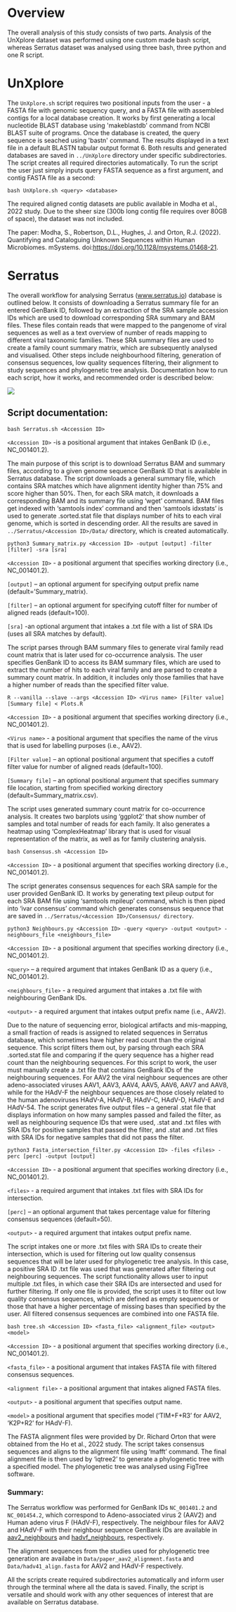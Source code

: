 # Overview
The overall analysis of this study consists of two parts. Analysis of the UnXplore dataset was performed using one custom made bash script, whereas Serratus dataset was analysed using three bash, three python and one R script. 

# UnXplore
The `UnXplore.sh` script requires two positional inputs from the user - a FASTA file with genomic sequency query, and a FASTA file with assembled contigs for a local database creation. It works by first generating a local nucleotide BLAST database using 'makeblastdb' command from NCBI BLAST suite of programs. Once the database is created, the query sequence is seached using 'bastn' command. The results displayed in a text file in a default BLASTN tabular output format 6. Both results and generated databases are saved in `../UnXplore` directory under specific subdirectories. The script creates all required directories automatically.
To run the script the user just simply inputs query FASTA sequence as a first argument, and contig FASTA file as a second:
```
bash UnXplore.sh <query> <database>
```
The required aligned contig datasets are public available in Modha et al., 2022 study. Due to the sheer size (300b long contig file requires over 80GB of space), the dataset was not included.

The paper: Modha, S., Robertson, D.L., Hughes, J. and Orton, R.J. (2022). Quantifying and Cataloguing Unknown Sequences within Human Microbiomes. mSystems. doi:https://doi.org/10.1128/msystems.01468-21.




# Serratus
The overall workflow for analysing Serratus (www.serratus.io) database is outlined below. It consists of downloading a Serratus summary file for an entered GenBank ID, followed by an extraction of the SRA sample accession IDs which are used to download corresponding SRA summary and BAM files. These files contain reads that were mapped to the pangenome of viral sequences as well as a text overview of number of reads mapping to different viral taxonomic families. These SRA summary files are used to create a family count summary matrix, which are subsequently analysed and visualised. Other steps include neighbourhood filtering, generation of consensus sequences, low quality sequences filtering, their alignment to study sequences and phylogenetic tree analysis. Documentation how to run each script, how it works, and recommended order is described below:

![](Plots/Masters_project.jpeg)

## Script documentation:
```
bash Serratus.sh <Accession ID>
```
`<Accession ID>` -is a positional argument that intakes GenBank ID (i.e., NC_001401.2).

The main purpose of this script is to download Serratus BAM and summary files, according to a given genome sequence GenBank ID that is available in Serratus database. The script downloads a general summary file, which contains SRA matches which have alignment identity higher than 75% and score higher than 50%. Then, for each SRA match, it downloads a corresponding BAM and its summary file using ‘wget’ command. BAM files get indexed with ‘samtools index’ command and then ‘samtools idxstats’ is used to generate .sorted.stat file that displays number of hits to each viral genome, which is sorted in descending order. All the results are saved in `../Serratus/<Accession ID>/Data/` directory, which is created automatically.


```
python3 Summary_matrix.py <Accession ID> -output [output] -filter [filter] -sra [sra]
```
`<Accession ID>` - a positional argument that specifies working directory (i.e., NC_001401.2).

`[output]` – an optional argument for specifying output prefix name (default=’Summary_matrix).

`[filter]` – an optional argument for specifying cutoff filter for number of aligned reads (default=100).

`[sra]` -an optional argument that intakes a .txt file with a list of SRA IDs (uses all SRA matches by default).


The script parses through BAM summary files to generate viral family read count matrix that is later used for co-occurrence analysis. The user specifies GenBank ID to access its BAM summary files, which are used to extract the number of hits to each viral family and are parsed to create a summary count matrix. In addition, it includes only those families that have a higher number of reads than the specified filter value.


```
R --vanilla --slave --args <Accession ID> <Virus name> [Filter value] [Summary file] < Plots.R
```
`<Accession ID>` - a positional argument that specifies working directory (i.e., NC_001401.2).

`<Virus name>` - a positional argument that specifies the name of the virus that is used for labelling purposes (i.e., AAV2).

`[Filter value]` – an optional positional argument that specifies a cutoff filter value for number of aligned reads (default=100).

`[Summary file]` – an optional positional argument that specifies summary file location, starting from specified working directory (default=Summary_matrix.csv).

The script uses generated summary count matrix for co-occurrence analysis. It creates two barplots using ‘ggplot2’ that show number of samples and total number of reads for each family. It also generates a heatmap using ‘ComplexHeatmap’ library that is used for visual representation of the matrix, as well as for family clustering analysis.


```
bash Consensus.sh <Accession ID>
```
`<Accession ID>` - a positional argument that specifies working directory (i.e., NC_001401.2).

The script generates consensus sequences for each SRA sample for the user provided GenBank ID. It works by generating text pileup output for each SRA BAM file using ‘samtools mpileup’ command, which is then piped into ‘ivar consensus’ command which generates consensus sequence that are saved in `../Serratus/<Accession ID>/Consensus/ directory`.


```
python3 Neighbours.py <Accession ID> -query <query> -output <output> -neighbours_file <neighbours_file>
```
`<Accession ID>` - a positional argument that specifies working directory (i.e., NC_001401.2).

`<query>` – a required argument that intakes GenBank ID as a query (i.e., NC_001401.2).

`<neighbours_file>` - a required argument that intakes a .txt file with neighbouring GenBank IDs.

`<output>` - a required argument that intakes output prefix name (i.e., AAV2).


Due to the nature of sequencing error, biological artifacts and mis-mapping, a small fraction of reads is assigned to related sequences in Serratus database, which sometimes have higher read count than the original sequence. This script filters them out, by parsing through each SRA .sorted.stat file and comparing if the query sequence has a higher read count than the neighbouring sequences. For this script to work, the user must manually create a .txt file that contains GenBank IDs of the neighbouring sequences. For AAV2 the viral neighbour sequences are other adeno-associated viruses AAV1, AAV3, AAV4, AAV5, AAV6, AAV7 and AAV8, while for the HAdV-F the neighbour sequences are those closely related to the human adenoviruses HAdV-A, HAdV-B, HAdV-C, HAdV-D, HAdV-E and HAdV-54. The script generates five output files – a general .stat file that displays information on how many samples passed and failed the filter, as well as neighbouring sequence IDs that were used, .stat and .txt files with SRA IDs for positive samples that passed the filter, and .stat and .txt files with SRA IDs for negative samples that did not pass the filter.


```
python3 Fasta_intersection_filter.py <Accession ID> -files <files> -perc [perc] -output [output]
```
`<Accession ID>` - a positional argument that specifies working directory (i.e., NC_001401.2).

`<files>` - a required argument that intakes .txt files with SRA IDs for intersection.

`[perc]` – an optional argument that takes percentage value for filtering consensus sequences (default=50).

`<output>` - a required argument that intakes output prefix name.


The script intakes one or more .txt files with SRA IDs to create their intersection, which is used for filtering out low quality consensus sequences that will be later used for phylogenetic tree analysis. In this case, a positive SRA ID .txt file was used that was generated after filtering out neighbouring sequences. The script functionality allows user to input multiple .txt files, in which case their SRA IDs are intersected and used for further filtering. If only one file is provided, the script uses it to filter out low quality consensus sequences, which are defined as empty sequences or those that have a higher percentage of missing bases than specified by the user. All filtered consensus sequences are combined into one FASTA file.


```
bash tree.sh <Accession ID> <fasta_file> <alignment_file> <output> <model>
```
`<Accession ID>` - a positional argument that specifies working directory (i.e., NC_001401.2).

`<fasta_file>` - a positional argument that intakes FASTA file with filtered consensus sequences.

`<alignment file>` - a positional argument that intakes aligned FASTA files.

`<output>` - a positional argument that specifies output name.

`<model>` a positional argument that specifies model (‘TIM+F+R3’ for AAV2, ‘K2P+R2’ for HAdV-F).

The FASTA alignment files were provided by Dr. Richard Orton that were obtained from the Ho et al., 2022 study. The script takes consensus sequences and aligns to the alignment file using ‘mafft’ command. The final alignment file is then used by ‘iqtree2’ to generate a phylogenetic tree with a specified model. The phylogenetic tree was analysed using FigTree software.

### Summary:
The Serratus workflow was performed for GenBank IDs `NC_001401.2` and `NC_001454.2`, which correspond to Adeno-associated virus 2 (AAV2) and Human adeno virus F (HAdV-F), respectively. The neighbour files for AAV2 and HAdV-F with their neighbour sequence GenBank IDs are available in [aav2_neighbours](Data/aav2_neighbours.txt) and [hadvf_neighbours](Data/havf_neighbours.txt), respectively.

The alignment sequences from the studies used for phylogenetic tree generation are availabe in `Data/paper_aav2_alignment.fasta` and `Data/hadv41_align.fasta` for AAV2 and HAdV-F respectively.

All the scripts create required subdirectories automatically and inform user through the terminal where all the data is saved. Finally, the script is versatile and should work with any other sequences of interest that are available on Serratus database.
